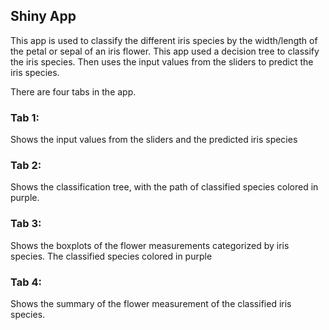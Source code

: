 ## Shiny App

This app is used to classify the different iris species by the width/length of the petal or sepal of an iris flower.
This app used a decision tree to classify the iris species. Then uses the input values from the sliders to predict the iris species.

There are four tabs in the app.
### Tab 1:
Shows the input values from the sliders and the predicted iris species

### Tab 2:
Shows the classification tree, with the path of classified species colored in purple.

### Tab 3:
Shows the boxplots of the flower measurements categorized by iris species. The classified species colored in purple

### Tab 4:
Shows the summary of the flower measurement of the classified iris species.